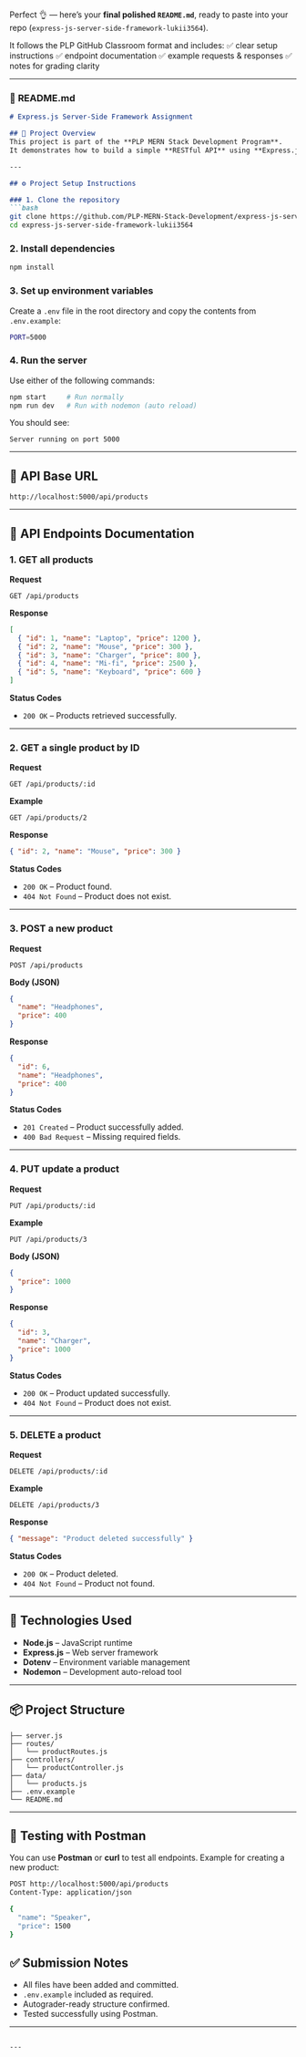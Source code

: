Perfect 👌 — here’s your **final polished `README.md`**, ready to paste into your repo (`express-js-server-side-framework-lukii3564`).

It follows the PLP GitHub Classroom format and includes:
✅ clear setup instructions
✅ endpoint documentation
✅ example requests & responses
✅ notes for grading clarity

---

### 🧾 **README.md**

````markdown
# Express.js Server-Side Framework Assignment

## 📘 Project Overview
This project is part of the **PLP MERN Stack Development Program**.  
It demonstrates how to build a simple **RESTful API** using **Express.js**, capable of performing **CRUD operations** (Create, Read, Update, Delete) on a list of products.

---

## ⚙️ Project Setup Instructions

### 1. Clone the repository
```bash
git clone https://github.com/PLP-MERN-Stack-Development/express-js-server-side-framework-lukii3564.git
cd express-js-server-side-framework-lukii3564
````

### 2. Install dependencies

```bash
npm install
```

### 3. Set up environment variables

Create a `.env` file in the root directory and copy the contents from `.env.example`:

```bash
PORT=5000
```

### 4. Run the server

Use either of the following commands:

```bash
npm start     # Run normally
npm run dev   # Run with nodemon (auto reload)
```

You should see:

```
Server running on port 5000
```

---

## 🚀 API Base URL

```
http://localhost:5000/api/products
```

---

## 🧩 API Endpoints Documentation

### 1. **GET** all products

**Request**

```
GET /api/products
```

**Response**

```json
[
  { "id": 1, "name": "Laptop", "price": 1200 },
  { "id": 2, "name": "Mouse", "price": 300 },
  { "id": 3, "name": "Charger", "price": 800 },
  { "id": 4, "name": "Mi-fi", "price": 2500 },
  { "id": 5, "name": "Keyboard", "price": 600 }
]
```

**Status Codes**

* `200 OK` – Products retrieved successfully.

---

### 2. **GET** a single product by ID

**Request**

```
GET /api/products/:id
```

**Example**

```
GET /api/products/2
```

**Response**

```json
{ "id": 2, "name": "Mouse", "price": 300 }
```

**Status Codes**

* `200 OK` – Product found.
* `404 Not Found` – Product does not exist.

---

### 3. **POST** a new product

**Request**

```
POST /api/products
```

**Body (JSON)**

```json
{
  "name": "Headphones",
  "price": 400
}
```

**Response**

```json
{
  "id": 6,
  "name": "Headphones",
  "price": 400
}
```

**Status Codes**

* `201 Created` – Product successfully added.
* `400 Bad Request` – Missing required fields.

---

### 4. **PUT** update a product

**Request**

```
PUT /api/products/:id
```

**Example**

```
PUT /api/products/3
```

**Body (JSON)**

```json
{
  "price": 1000
}
```

**Response**

```json
{
  "id": 3,
  "name": "Charger",
  "price": 1000
}
```

**Status Codes**

* `200 OK` – Product updated successfully.
* `404 Not Found` – Product does not exist.

---

### 5. **DELETE** a product

**Request**

```
DELETE /api/products/:id
```

**Example**

```
DELETE /api/products/3
```

**Response**

```json
{ "message": "Product deleted successfully" }
```

**Status Codes**

* `200 OK` – Product deleted.
* `404 Not Found` – Product not found.

---

## 🧠 Technologies Used

* **Node.js** – JavaScript runtime
* **Express.js** – Web server framework
* **Dotenv** – Environment variable management
* **Nodemon** – Development auto-reload tool

---

## 📦 Project Structure

```
├── server.js
├── routes/
│   └── productRoutes.js
├── controllers/
│   └── productController.js
├── data/
│   └── products.js
├── .env.example
└── README.md
```

---

## 🧪 Testing with Postman

You can use **Postman** or **curl** to test all endpoints.
Example for creating a new product:

```bash
POST http://localhost:5000/api/products
Content-Type: application/json

{
  "name": "Speaker",
  "price": 1500
}
```


## ✅ Submission Notes

* All files have been added and committed.
* `.env.example` included as required.
* Autograder-ready structure confirmed.
* Tested successfully using Postman.

---

```

---


